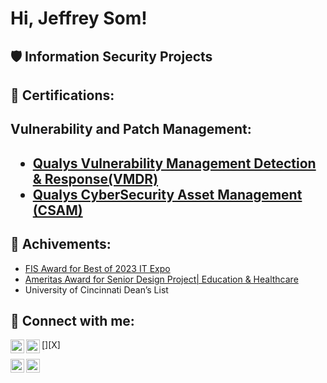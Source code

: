 <h1>Hi, Jeffrey Som! <a href="https://www.linkedin.com/in/jeffrey-som-a2bb171b6/"> </a> 

 

<h2>🛡️ Information Security Projects</h2>   

<h2>📜 Certifications:</h2> 

<h2>Vulnerability and Patch Management:<h2>
 
  - [Qualys Vulnerability Management Detection & Response(VMDR)](https://github.com/jeffrey-som/jeffrey-som/blob/main/VMDR%20Certification.pdf)
  - [Qualys CyberSecurity Asset Management (CSAM)](https://github.com/jeffrey-som/jeffrey-som/blob/main/VMDR%20Certification.pdf)
     
<h2>📜 Achivements:</h2>

  - [FIS Award for Best of 2023 IT Expo](https://www.linkedin.com/posts/jeffreysom_itexpo2023-innovation-awardwinner-activity-7051638485878788096-exKp?utm_source=share&utm_medium=member_desktop)
  - [Ameritas Award for Senior Design Project| Education & Healthcare](https://www.linkedin.com/posts/jeffreysom_itexpo2023-innovation-awardwinner-activity-7051638485878788096-exKp?utm_source=share&utm_medium=member_desktop)
  - University of Cincinnati Dean’s List

<h2> 🤳 Connect with me:</h2> 

 

[<img align="left" alt="yourname | YouTube" width="22px" src="https://cdn.jsdelivr.net/npm/simple-icons@v3/icons/youtube.svg" />][youtube] 

[<img align="left" alt="yourname | X" width="22px" src="" />][X] 

[<img align="left" alt="yourname | LinkedIn" width="22px" src="https://cdn.jsdelivr.net/npm/simple-icons@v3/icons/linkedin.svg" />][linkedin] 

[<img align="left" alt="yourname | Instagram" width="22px" src="https://cdn.jsdelivr.net/npm/simple-icons@v3/icons/instagram.svg" />][instagram] 

 

[twitter]: https://twitter.com/ 

[youtube]: https://www.youtube.com/c/ 

[instagram]: https://www.instagram.com/ 

[linkedin]: https://www.linkedin.com/in/jeffrey-som-a2bb171b6/
